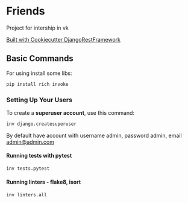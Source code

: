 # Friends

Project for intership in vk

[Built with Cookiecutter DjangoRestFramework](https://github.com/PC-Nazarka/cookiecutter-django-rest-framework/)

## Basic Commands

For using install some libs:

```bash
pip install rich invoke
```

### Setting Up Your Users
To create a **superuser account**, use this command:

```bash
inv django.createsuperuser
```

By default have account with username admin, password admin, email admin@admin.com

#### Running tests with pytest

```bash
inv tests.pytest
```

#### Running linters - flake8, isort

```bash
inv linters.all
```
